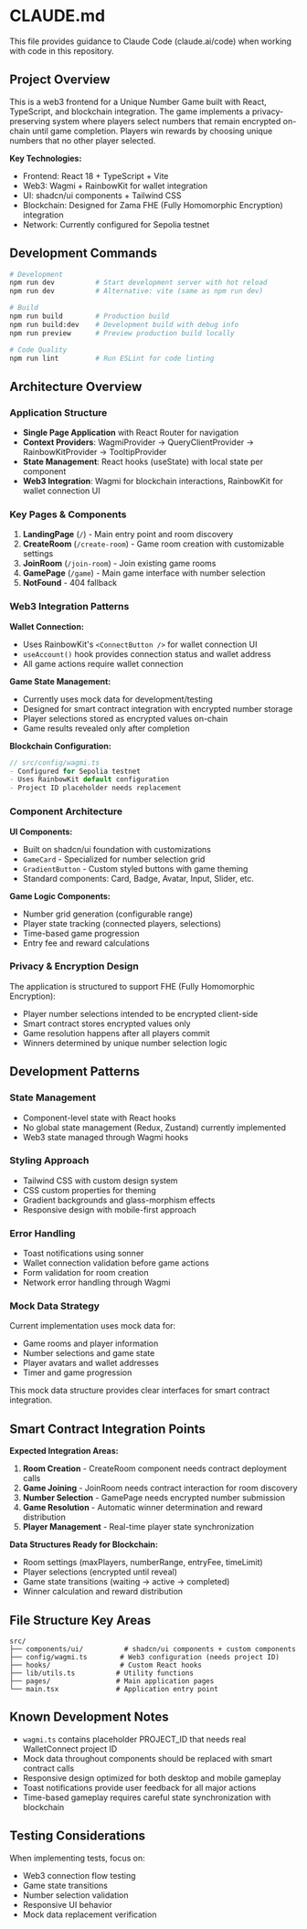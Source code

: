 # CLAUDE.md

This file provides guidance to Claude Code (claude.ai/code) when working with code in this repository.

## Project Overview

This is a web3 frontend for a Unique Number Game built with React, TypeScript, and blockchain integration. The game implements a privacy-preserving system where players select numbers that remain encrypted on-chain until game completion. Players win rewards by choosing unique numbers that no other player selected.

**Key Technologies:**
- Frontend: React 18 + TypeScript + Vite
- Web3: Wagmi + RainbowKit for wallet integration
- UI: shadcn/ui components + Tailwind CSS
- Blockchain: Designed for Zama FHE (Fully Homomorphic Encryption) integration
- Network: Currently configured for Sepolia testnet

## Development Commands

```bash
# Development
npm run dev          # Start development server with hot reload
npm run dev          # Alternative: vite (same as npm run dev)

# Build
npm run build        # Production build
npm run build:dev    # Development build with debug info
npm run preview      # Preview production build locally

# Code Quality
npm run lint         # Run ESLint for code linting
```

## Architecture Overview

### Application Structure
- **Single Page Application** with React Router for navigation
- **Context Providers**: WagmiProvider → QueryClientProvider → RainbowKitProvider → TooltipProvider
- **State Management**: React hooks (useState) with local state per component
- **Web3 Integration**: Wagmi for blockchain interactions, RainbowKit for wallet connection UI

### Key Pages & Components
1. **LandingPage** (`/`) - Main entry point and room discovery
2. **CreateRoom** (`/create-room`) - Game room creation with customizable settings
3. **JoinRoom** (`/join-room`) - Join existing game rooms
4. **GamePage** (`/game`) - Main game interface with number selection
5. **NotFound** - 404 fallback

### Web3 Integration Patterns

**Wallet Connection:**
- Uses RainbowKit's `<ConnectButton />` for wallet connection UI
- `useAccount()` hook provides connection status and wallet address
- All game actions require wallet connection

**Game State Management:**
- Currently uses mock data for development/testing
- Designed for smart contract integration with encrypted number storage
- Player selections stored as encrypted values on-chain
- Game results revealed only after completion

**Blockchain Configuration:**
```typescript
// src/config/wagmi.ts
- Configured for Sepolia testnet
- Uses RainbowKit default configuration
- Project ID placeholder needs replacement
```

### Component Architecture

**UI Components:**
- Built on shadcn/ui foundation with customizations
- `GameCard` - Specialized for number selection grid
- `GradientButton` - Custom styled buttons with game theming
- Standard components: Card, Badge, Avatar, Input, Slider, etc.

**Game Logic Components:**
- Number grid generation (configurable range)
- Player state tracking (connected players, selections)
- Time-based game progression
- Entry fee and reward calculations

### Privacy & Encryption Design

The application is structured to support FHE (Fully Homomorphic Encryption):
- Player number selections intended to be encrypted client-side
- Smart contract stores encrypted values only
- Game resolution happens after all players commit
- Winners determined by unique number selection logic

## Development Patterns

### State Management
- Component-level state with React hooks
- No global state management (Redux, Zustand) currently implemented
- Web3 state managed through Wagmi hooks

### Styling Approach
- Tailwind CSS with custom design system
- CSS custom properties for theming
- Gradient backgrounds and glass-morphism effects
- Responsive design with mobile-first approach

### Error Handling
- Toast notifications using sonner
- Wallet connection validation before game actions
- Form validation for room creation
- Network error handling through Wagmi

### Mock Data Strategy
Current implementation uses mock data for:
- Game rooms and player information
- Number selections and game state
- Player avatars and wallet addresses
- Timer and game progression

This mock data structure provides clear interfaces for smart contract integration.

## Smart Contract Integration Points

**Expected Integration Areas:**
1. **Room Creation** - CreateRoom component needs contract deployment calls
2. **Game Joining** - JoinRoom needs contract interaction for room discovery
3. **Number Selection** - GamePage needs encrypted number submission
4. **Game Resolution** - Automatic winner determination and reward distribution
5. **Player Management** - Real-time player state synchronization

**Data Structures Ready for Blockchain:**
- Room settings (maxPlayers, numberRange, entryFee, timeLimit)
- Player selections (encrypted until reveal)
- Game state transitions (waiting → active → completed)
- Winner calculation and reward distribution

## File Structure Key Areas

```
src/
├── components/ui/          # shadcn/ui components + custom components
├── config/wagmi.ts        # Web3 configuration (needs project ID)
├── hooks/                 # Custom React hooks
├── lib/utils.ts          # Utility functions
├── pages/                # Main application pages
└── main.tsx              # Application entry point
```

## Known Development Notes

- `wagmi.ts` contains placeholder PROJECT_ID that needs real WalletConnect project ID
- Mock data throughout components should be replaced with smart contract calls
- Responsive design optimized for both desktop and mobile gameplay
- Toast notifications provide user feedback for all major actions
- Time-based gameplay requires careful state synchronization with blockchain

## Testing Considerations

When implementing tests, focus on:
- Web3 connection flow testing
- Game state transitions
- Number selection validation
- Responsive UI behavior
- Mock data replacement verification